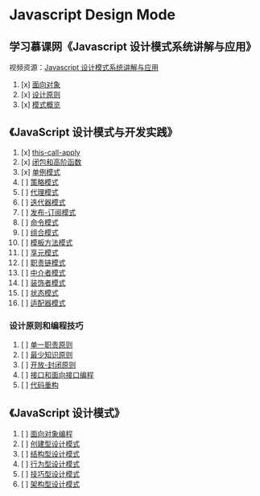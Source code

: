 # Javascript Design Mode
## 学习慕课网《Javascript 设计模式系统讲解与应用》
视频资源：[Javascript 设计模式系统讲解与应用](https://coding.imooc.com/class/255.html)

1. [x] [面向对象](./doc/video/面向对象.md)
2. [x] [设计原则](./doc/video/设计原则.md)
3. [x] [模式概览](./doc/video/模式概览.md)

## 《JavaScript 设计模式与开发实践》

01. [x] [this-call-apply](./doc/practice/this-call-apply.md)
02. [x] [闭包和高阶函数](./doc/practice/闭包和高阶函数.md)
03. [x] [单例模式](./doc/practice/单例模式.md)
04. [ ] [策略模式](./doc/practice/策略模式.md)
05. [ ] [代理模式](./doc/practice/代理模式.md)
06. [ ] [迭代器模式](./doc/practice/迭代器模式.md)
07. [ ] [发布-订阅模式](./doc/practice/发布订阅模式.md)
08. [ ] [命令模式](./doc/practice/命令模式.md)
09. [ ] [组合模式](./doc/practice/组合模式.md)
10. [ ] [模板方法模式](./doc/practice/模板方法模式.md)
11. [ ] [享元模式](./doc/practice/享元模式.md)
12. [ ] [职责链模式](./doc/practice/职责链模式.md)
13. [ ] [中介者模式](./doc/practice/中介者模式.md)
14. [ ] [装饰者模式](./doc/practice/装饰者模式.md)
15. [ ] [状态模式](./doc/practice/状态模式.md)
16. [ ] [适配器模式](./doc/practice/适配器模式.md)

### 设计原则和编程技巧

1. [ ] [单一职责原则](./doc/rule/单一职责原则.md)
2. [ ] [最少知识原则](./doc/rule/最少知识原则.md)
3. [ ] [开放-封闭原则](./doc/rule/开放封闭原则.md)
4. [ ] [接口和面向接口编程](./doc/rule/接口和面向接口编程.md)
5. [ ] [代码重构](./doc/rule/代码重构.md)

## 《JavaScript 设计模式》

1. [ ] [面向对象编程](./doc/mode/面向对象编程.md)
2. [ ] [创建型设计模式](./doc/mode/创建型设计模式.md)
3. [ ] [结构型设计模式](./doc/mode/结构型设计模式.md)
4. [ ] [行为型设计模式](./doc/mode/行为型设计模式.md)
5. [ ] [技巧型设计模式](./doc/mode/技巧型设计模式.md)
6. [ ] [架构型设计模式](./doc/mode/架构型设计模式.md)
